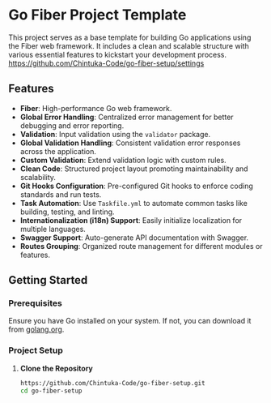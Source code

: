 # Go Fiber Project Template

This project serves as a base template for building Go applications using the Fiber web framework. It includes a clean and scalable structure with various essential features to kickstart your development process.
https://github.com/Chintuka-Code/go-fiber-setup/settings
## Features

- **Fiber**: High-performance Go web framework.
- **Global Error Handling**: Centralized error management for better debugging and error reporting.
- **Validation**: Input validation using the `validator` package.
- **Global Validation Handling**: Consistent validation error responses across the application.
- **Custom Validation**: Extend validation logic with custom rules.
- **Clean Code**: Structured project layout promoting maintainability and scalability.
- **Git Hooks Configuration**: Pre-configured Git hooks to enforce coding standards and run tests.
- **Task Automation**: Use `Taskfile.yml` to automate common tasks like building, testing, and linting.
- **Internationalization (i18n) Support**: Easily initialize localization for multiple languages.
- **Swagger Support**: Auto-generate API documentation with Swagger.
- **Routes Grouping**: Organized route management for different modules or features.

## Getting Started

### Prerequisites

Ensure you have Go installed on your system. If not, you can download it from [golang.org](https://golang.org/dl/).

### Project Setup

1. **Clone the Repository**

   ```bash
   https://github.com/Chintuka-Code/go-fiber-setup.git
   cd go-fiber-setup
